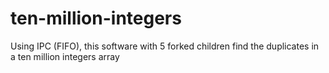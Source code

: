 ten-million-integers
====================

Using IPC (FIFO), this software with 5 forked children find the duplicates in a ten million integers array
